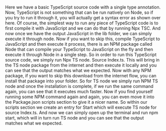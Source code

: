 Here we have a basic TypeScript source code with a single type annotation.
Now, TypeScript is not something that can be run natively on Node, so if you try to run it through
it, you will actually get a syntax error as shown over here.
Of course, the simplest way to run any piece of TypeScript code is to first compile it with JavaScript
and we can do that by running Npx TSC.
And now once we have the output JavaScript in the lib folder, we can simply execute it through node.
Now if you want to skip this, compile TypeScript to JavaScript and then execute it process, there
is an NPM package called Node that can compile your TypeScript to JavaScript on the fly and then execute
it through Node in a single step.
So in order to run this TypeScript source code, we simply run Npx TS node.
Source Index.ts.
This will bring in the TS node package from the internet and then execute it locally and you can see
that the output matches what we expected.
Now with any NPM package, if you want to skip this download from the internet flow, you can install
that package into your folder.
So for TS node we simply run NPM TS node and once the installation is complete, if we run the same
command again, you can see that it executes much faster.
Now if you find yourself running some NPM command again and again, you can even move it into the Package.json
scripts section to give it a nicer name.
So within our scripts section we create an entry for Start which will execute TS node for source Index.ts.
And now we can simply open up the terminal and run npm start, which will in turn run TS node and you
can see that the output matches what we expected.

